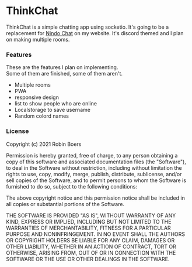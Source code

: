 # ThinkChat

ThinkChat is a simple chatting app using socketio. It's going to be a replacement for [Nindo Chat](https://github.com/RobinBoers/Nindo#nindo) on my website. It's discord themed and I plan on making multiple rooms.

### Features

These are the features I plan on implementing.  
Some of them are finished, some of them aren't.

- Multiple rooms
- PWA
- responsive design
- list to show people who are online
- Localstorage to save username
- Random colord names

### License

Copyright (c) 2021 Robin Boers

Permission is hereby granted, free of charge, to any person obtaining a copy
of this software and associated documentation files (the "Software"), to deal
in the Software without restriction, including without limitation the rights
to use, copy, modify, merge, publish, distribute, sublicense, and/or sell
copies of the Software, and to permit persons to whom the Software is
furnished to do so, subject to the following conditions:

The above copyright notice and this permission notice shall be included in all
copies or substantial portions of the Software.

THE SOFTWARE IS PROVIDED "AS IS", WITHOUT WARRANTY OF ANY KIND, EXPRESS OR
IMPLIED, INCLUDING BUT NOT LIMITED TO THE WARRANTIES OF MERCHANTABILITY,
FITNESS FOR A PARTICULAR PURPOSE AND NONINFRINGEMENT. IN NO EVENT SHALL THE
AUTHORS OR COPYRIGHT HOLDERS BE LIABLE FOR ANY CLAIM, DAMAGES OR OTHER
LIABILITY, WHETHER IN AN ACTION OF CONTRACT, TORT OR OTHERWISE, ARISING FROM,
OUT OF OR IN CONNECTION WITH THE SOFTWARE OR THE USE OR OTHER DEALINGS IN THE
SOFTWARE.
